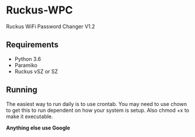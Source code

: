 # Ruckus-WPC
Ruckus WiFi Password Changer V1.2

## Requirements
* Python 3.6
* Paramiko
* Ruckus vSZ or SZ

## Running
The easiest way to run daily is to use crontab.
You may need to use chown to get this to run dependent on how your system is setup.
Also chmod +x to make it executable.

**Anything else use Google**
